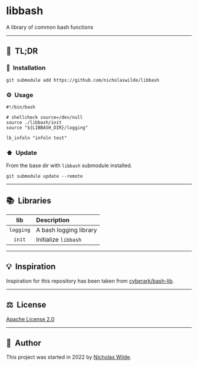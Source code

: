 # libbash
A library of common bash functions

---

## :rocket:&nbsp; TL;DR

### :floppy_disk:&nbsp; Installation

```shell
git submodule add https://github.com/nicholaswilde/libbash 
```

### :gear:&nbsp; Usage

```shell
#!/bin/bash

# shellcheck source=/dev/null
source ./libbash/init
source "${LIBBASH_DIR}/logging"

lb_infoln "infoln test"
```

### :arrow_up:&nbsp; Update

From the base dir with `libbash` submodule installed.

```shell
git submodule update --remote
```

---

## :books:&nbsp; Libraries

| lib       | Description             |
|:---------:|:------------------------|
| `logging` | A bash logging library  |
| `init`    | Initialize `libbash`    |

---

## :bulb:&nbsp; Inspiration

Inspiration for this repository has been taken from [cyberark/bash-lib][1].

---

## :balance_scale:&nbsp; License

[Apache License 2.0](./LICENSE)

---

## :pencil:&nbsp; Author

This project was started in 2022 by [Nicholas Wilde][2].

[1]: <https://github.com/cyberark/bash-lib>
[2]: <https://github.com/nicholaswilde/>
